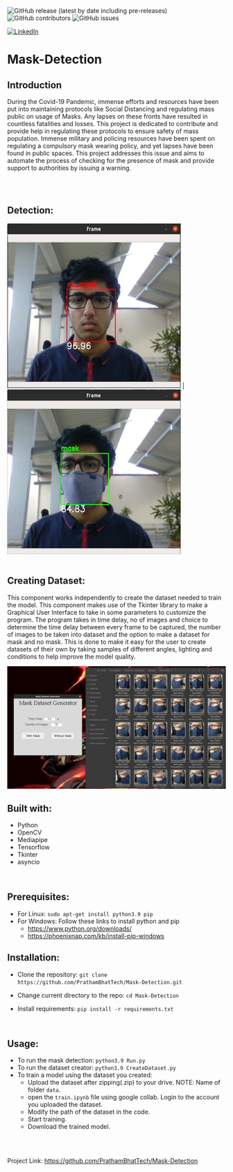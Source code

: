 <!-- BADGES -->
![GitHub release (latest by date including pre-releases)](https://img.shields.io/github/v/release/PrathamBhatTech/Mask-Detection?include_prereleases&style=for-the-badge)
<br>
![GitHub contributors](https://img.shields.io/github/contributors/PrathamBhatTech/Mask-Detection?style=for-the-badge)
![GitHub issues](https://img.shields.io/github/issues-raw/PrathamBhatTech/Mask-Detection?style=for-the-badge)
<br>
<!-- [![Contributors][contributors-shield]][contributors-url] -->
[![LinkedIn][linkedin-shield]][linkedin-url]

# Mask-Detection

## Introduction
During the Covid-19 Pandemic, immense efforts and resources have been put into maintaining protocols like Social Distancing and regulating mass public on usage of Masks. Any lapses on these fronts have resulted in countless fatalities and losses. This project is dedicated to contribute and provide help in regulating these protocols to ensure safety of mass population. Immense military and policing resources have
been spent on regulating a compulsory mask wearing policy, and yet lapses have been found in public spaces. This project addresses this issue and aims to automate the process of checking for the presence of mask and provide support to authorities by issuing a warning.

<br>
<br>

## Detection:
<img src="/DemoImages/Demo_NoMask.png" style="height: 380px; width: 400px;" alt="No Mask IMG"/> |
<img src="/DemoImages/Demo_Mask.png" style="height: 380px; width: 400px;" alt="With Mask IMG"/>
<br><br>

## Creating Dataset:
This component works independently to create the dataset needed to train the model. This component makes use of the Tkinter library to make a Graphical User Interface to take in some parameters to customize the program. The program takes in time delay, no of images and choice to determine the time delay between every frame to be captured, the number of images to be taken into dataset and the option to make a dataset for mask and no mask. This is done to make it easy for the user to create datasets of their own by taking samples of different angles, lighting and conditions to help improve the model quality.
<!-- <img src="/DemoImages/Demo_CreateDataset.png" alt="DatasetCreator IMG"/> -->
<img src="/DemoImages/Demo_CreatedDataset.png" alt="DatasetCreated IMG"/>
<br>

## Built with:
  * Python
  * OpenCV
  * Mediapipe
  * Tensorflow
  * Tkinter
  * asyncio

<br>

## Prerequisites:
  * For Linux: `sudo apt-get install python3.9 pip`
  * For Windows: Follow these links to install python and pip
    * https://www.python.org/downloads/
    * https://phoenixnap.com/kb/install-pip-windows


## Installation:
  * Clone the repository: `git clone https://github.com/PrathamBhatTech/Mask-Detection.git`
    
  * Change current directory to the repo: `cd Mask-Detection`
  
  * Install requirements: `pip install -r requirements.txt`

<br>

## Usage:
 * To run the mask detection: `python3.9 Run.py`
 * To run the dataset creator: `python3.9 CreateDataset.py`
 * To train a model using the dataset you created:
    * Upload the dataset after zipping(.zip) to your drive. NOTE: Name of folder `data`.
    * open the `train.ipynb` file using google collab. Login to the account you uploaded the dataset.
    * Modify the path of the dataset in the code.
    * Start training.
    * Download the trained model.

<br><br>

Project Link: https://github.com/PrathamBhatTech/Mask-Detection

<!-- Markdown Links -->
[linkedin-shield]: https://img.shields.io/badge/-LinkedIn-black.svg?style=for-the-badge&logo=linkedin&colorB=555
[linkedin-url]: https://www.linkedin.com/in/pratham-bhat-176b34202/
